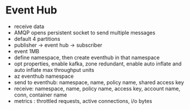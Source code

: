 # Event Hub
- receive data
- AMQP opens persistent socket to send multiple messages
- default 4 partitions
- publisher -> event hub -> subscriber
- event 1MB
- define namespace, then create eventhub in that namespace
- opt properties, enable kafka, zone redundant, enable auto inflate and auto inflate max throughput units
- az eventhub namespace
- send to eventhub: namespace, name, policy name, shared access key
- receive: namespace, name, policy name, access key, account name, conn, container name
- metrics : throttled requests, active connections, i/o bytes
